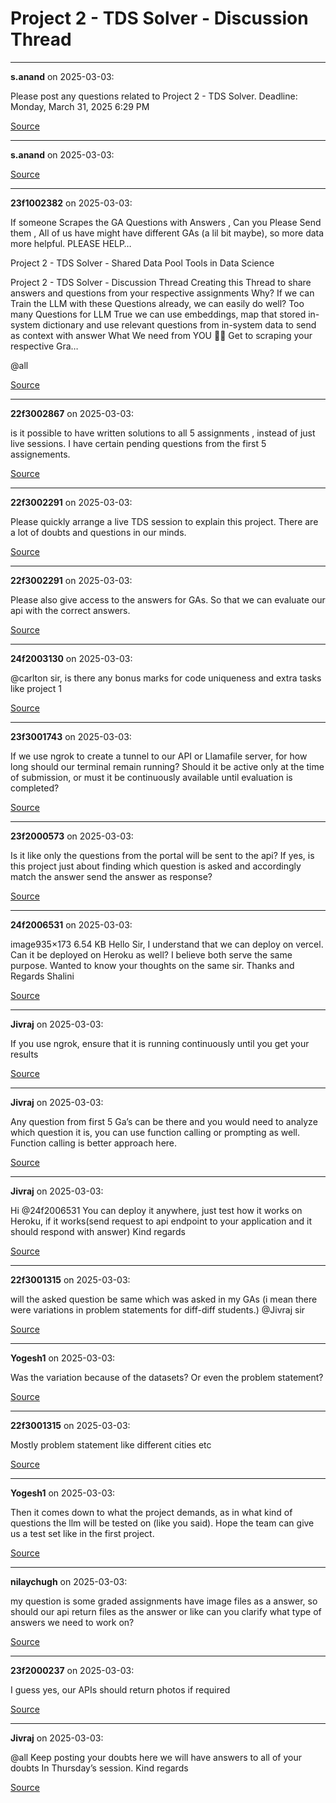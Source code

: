 # Project 2 - TDS Solver - Discussion Thread


---

**s.anand** on 2025-03-03:

Please post any questions related to Project 2 - TDS Solver.
Deadline: Monday, March 31, 2025 6:29 PM

[Source](https://discourse.onlinedegree.iitm.ac.in/t/project-2-tds-solver-discussion-thread/169029/1)

---

**s.anand** on 2025-03-03:



[Source](https://discourse.onlinedegree.iitm.ac.in/t/project-2-tds-solver-discussion-thread/169029/2)

---

**23f1002382** on 2025-03-03:

If someone Scrapes the GA Questions with Answers , Can you Please Send them , All of us have might have different GAs (a lil bit maybe), so more data more helpful. PLEASE HELP…



Project 2 - TDS Solver - Shared Data Pool Tools in Data Science


Project 2 - TDS Solver - Discussion Thread
Creating this Thread to share answers and questions from your respective assignments
Why? 
If we can Train the LLM with these Questions already, we can easily do well? 
Too many Questions for LLM 
True we can use embeddings, map that stored in-system dictionary and use relevant questions from in-system data to send as context with answer 
What We need from YOU 🫵🏽
Get to scraping your respective Gra…
  

@all

[Source](https://discourse.onlinedegree.iitm.ac.in/t/project-2-tds-solver-discussion-thread/169029/3)

---

**22f3002867** on 2025-03-03:

is it possible to have written solutions to all 5 assignments , instead of just live sessions. I have certain pending questions from the first 5 assignements.

[Source](https://discourse.onlinedegree.iitm.ac.in/t/project-2-tds-solver-discussion-thread/169029/4)

---

**22f3002291** on 2025-03-03:

Please quickly arrange a live TDS session to explain this project. There are a lot of doubts and questions in our minds.

[Source](https://discourse.onlinedegree.iitm.ac.in/t/project-2-tds-solver-discussion-thread/169029/5)

---

**22f3002291** on 2025-03-03:

Please also give access to the answers for GAs. So that we can evaluate our api with the correct answers.

[Source](https://discourse.onlinedegree.iitm.ac.in/t/project-2-tds-solver-discussion-thread/169029/6)

---

**24f2003130** on 2025-03-03:

@carlton sir, is there any bonus marks for code uniqueness and extra tasks like project 1

[Source](https://discourse.onlinedegree.iitm.ac.in/t/project-2-tds-solver-discussion-thread/169029/7)

---

**23f3001743** on 2025-03-03:

If we use ngrok to create a tunnel to our API or Llamafile server, for how long should our terminal remain running? Should it be active only at the time of submission, or must it be continuously available until evaluation is completed?

[Source](https://discourse.onlinedegree.iitm.ac.in/t/project-2-tds-solver-discussion-thread/169029/8)

---

**23f2000573** on 2025-03-03:

Is it like only the questions from the portal will be sent to the api?
If yes, is this project just about finding which question is asked and accordingly match the answer send the answer as response?

[Source](https://discourse.onlinedegree.iitm.ac.in/t/project-2-tds-solver-discussion-thread/169029/9)

---

**24f2006531** on 2025-03-03:

image935×173 6.54 KB
Hello Sir,
I understand that we can deploy on vercel. Can it be deployed on Heroku as well? I believe both serve the same purpose. Wanted to know your thoughts on the same sir.
Thanks and Regards
Shalini

[Source](https://discourse.onlinedegree.iitm.ac.in/t/project-2-tds-solver-discussion-thread/169029/10)

---

**Jivraj** on 2025-03-03:

If you use ngrok, ensure that it is running continuously until you get your results

[Source](https://discourse.onlinedegree.iitm.ac.in/t/project-2-tds-solver-discussion-thread/169029/11)

---

**Jivraj** on 2025-03-03:

Any question from first 5 Ga’s can be there and you would need to analyze which question it is, you can use function calling or prompting as well. Function calling is better approach here.

[Source](https://discourse.onlinedegree.iitm.ac.in/t/project-2-tds-solver-discussion-thread/169029/12)

---

**Jivraj** on 2025-03-03:

Hi @24f2006531
You can deploy it anywhere, just test how it works on Heroku, if it works(send request to api endpoint to your application and it should respond with answer)
Kind regards

[Source](https://discourse.onlinedegree.iitm.ac.in/t/project-2-tds-solver-discussion-thread/169029/13)

---

**22f3001315** on 2025-03-03:

will the asked question be same which was asked in my GAs (i mean there were variations in problem statements for diff-diff students.)
@Jivraj  sir

[Source](https://discourse.onlinedegree.iitm.ac.in/t/project-2-tds-solver-discussion-thread/169029/14)

---

**Yogesh1** on 2025-03-03:

Was the variation because of the datasets? Or even the problem statement?

[Source](https://discourse.onlinedegree.iitm.ac.in/t/project-2-tds-solver-discussion-thread/169029/15)

---

**22f3001315** on 2025-03-03:

Mostly problem statement like different cities etc

[Source](https://discourse.onlinedegree.iitm.ac.in/t/project-2-tds-solver-discussion-thread/169029/16)

---

**Yogesh1** on 2025-03-03:

Then it comes down to what the project demands, as in what kind of questions the llm will be tested on (like you said). Hope the team can give us a test set like in the first project.

[Source](https://discourse.onlinedegree.iitm.ac.in/t/project-2-tds-solver-discussion-thread/169029/17)

---

**nilaychugh** on 2025-03-03:

my question is some graded assignments have image files as a answer, so should our api return files as the answer or like can you clarify what type of answers we need to work on?

[Source](https://discourse.onlinedegree.iitm.ac.in/t/project-2-tds-solver-discussion-thread/169029/18)

---

**23f2000237** on 2025-03-03:

I guess yes, our APIs should return photos if required

[Source](https://discourse.onlinedegree.iitm.ac.in/t/project-2-tds-solver-discussion-thread/169029/19)

---

**Jivraj** on 2025-03-03:

@all
Keep posting your doubts here we will have answers to all of your doubts   In Thursday’s session.
Kind regards

[Source](https://discourse.onlinedegree.iitm.ac.in/t/project-2-tds-solver-discussion-thread/169029/20)